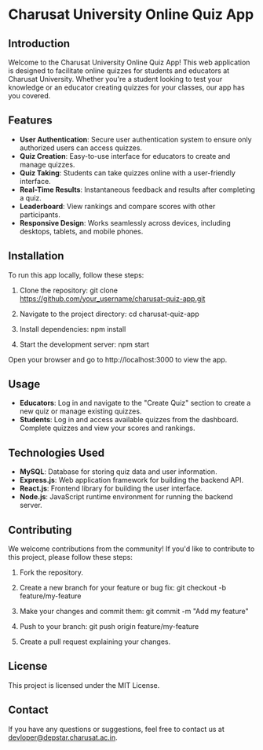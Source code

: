 # Charusat University Online Quiz App

## Introduction

Welcome to the Charusat University Online Quiz App! This web application is designed to facilitate online quizzes for students and educators at Charusat University. Whether you're a student looking to test your knowledge or an educator creating quizzes for your classes, our app has you covered.

## Features

- **User Authentication**: Secure user authentication system to ensure only authorized users can access quizzes.
- **Quiz Creation**: Easy-to-use interface for educators to create and manage quizzes.
- **Quiz Taking**: Students can take quizzes online with a user-friendly interface.
- **Real-Time Results**: Instantaneous feedback and results after completing a quiz.
- **Leaderboard**: View rankings and compare scores with other participants.
- **Responsive Design**: Works seamlessly across devices, including desktops, tablets, and mobile phones.

## Installation

To run this app locally, follow these steps:

1. Clone the repository:
   git clone https://github.com/your_username/charusat-quiz-app.git

2. Navigate to the project directory:
   cd charusat-quiz-app

3. Install dependencies:
   npm install

4. Start the development server:
   npm start

Open your browser and go to http://localhost:3000 to view the app.

## Usage

- **Educators**: Log in and navigate to the "Create Quiz" section to create a new quiz or manage existing quizzes.
- **Students**: Log in and access available quizzes from the dashboard. Complete quizzes and view your scores and rankings.

## Technologies Used

- **MySQL**: Database for storing quiz data and user information.
- **Express.js**: Web application framework for building the backend API.
- **React.js**: Frontend library for building the user interface.
- **Node.js**: JavaScript runtime environment for running the backend server.

## Contributing

We welcome contributions from the community! If you'd like to contribute to this project, please follow these steps:

1. Fork the repository.
2. Create a new branch for your feature or bug fix:
   git checkout -b feature/my-feature

3. Make your changes and commit them:
   git commit -m "Add my feature"

4. Push to your branch:
   git push origin feature/my-feature

5. Create a pull request explaining your changes.

## License

This project is licensed under the MIT License.

## Contact

If you have any questions or suggestions, feel free to contact us at devloper@depstar.charusat.ac.in.

